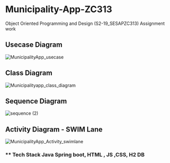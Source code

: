 # Municipality-App-ZC313
Object Oriented Programming and Design (S2-19_SESAPZC313) Assignment work

## Usecase Diagram

![MunicipalityApp_usecase](https://user-images.githubusercontent.com/23555312/83737755-0e522080-a671-11ea-9a16-054e9a5f7241.png)


## Class Diagram



![Municipalityapp_class_diagram](https://user-images.githubusercontent.com/23555312/84007163-93994600-a98d-11ea-997f-2fa6d2c7c9ff.png)


## Sequence Diagram
![sequence  (2)](https://user-images.githubusercontent.com/23555312/84156199-d8ed6e80-aa86-11ea-987c-15ba56c5963a.png)


## Activity Diagram - SWIM Lane

![MunicipalityApp_Activity_swimlane](https://user-images.githubusercontent.com/23555312/84153939-23212080-aa84-11ea-8778-0ef226eccc63.png)


### ** Tech Stack Java Spring boot, HTML , JS ,CSS, H2 DB
